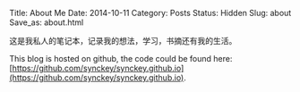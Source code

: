 Title: About Me
Date: 2014-10-11
Category: Posts
Status: Hidden
Slug: about
Save_as: about.html

这是我私人的笔记本，记录我的想法，学习，书摘还有我的生活。


This blog is hosted on github, the code could be found here: [https://github.com/synckey/synckey.github.io](https://github.com/synckey/synckey.github.io).
<!--
<i class="material-icons">cake</i>
<i class="icon ion-social-tux"></i>
-->

